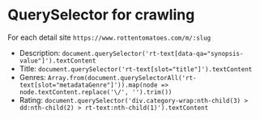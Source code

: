# QuerySelector for crawling

For each detail site `https://www.rottentomatoes.com/m/:slug`

- Description: `document.querySelector('rt-text[data-qa="synopsis-value"]').textContent`
- Title: `document.querySelector('rt-text[slot="title"]').textContent`
- Genres: `Array.from(document.querySelectorAll('rt-text[slot="metadataGenre"]')).map(node => node.textContent.replace('\/', '').trim())`
- Rating: `document.querySelector('div.category-wrap:nth-child(3) > dd:nth-child(2) > rt-text:nth-child(1)').textContent`
